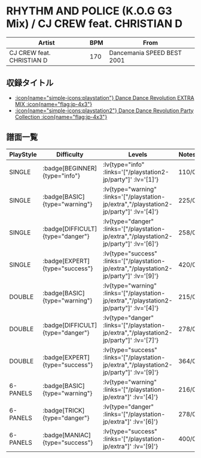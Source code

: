 # RHYTHM AND POLICE (K.O.G G3 Mix) / CJ CREW feat. CHRISTIAN D

|Artist|BPM|From|
|------|---|----|
|CJ CREW feat. CHRISTIAN D|170|Dancemania SPEED BEST 2001|

## 収録タイトル

- [ :icon{name="simple-icons:playstation"} Dance Dance Revolution EXTRA MIX :icon{name="flag:jp-4x3"} ](/playstation-jp/extra)
- [ :icon{name="simple-icons:playstation2"} Dance Dance Revolution Party Collection :icon{name="flag:jp-4x3"} ](/playstation2-jp/party)

## 譜面一覧

|PlayStyle|Difficulty|Levels|Notes|Movie|
|---------|----------|------|-----|-----|
|SINGLE| :badge[BEGINNER]{type="info"} | :lv{type="info" :links='["/playstation2-jp/party"]' :lv='[1]'} |110/0||
|SINGLE| :badge[BASIC]{type="warning"} | :lv{type="warning" :links='["/playstation-jp/extra","/playstation2-jp/party"]' :lv='[4]'} |225/0||
|SINGLE| :badge[DIFFICULT]{type="danger"} | :lv{type="danger" :links='["/playstation-jp/extra","/playstation2-jp/party"]' :lv='[6]'} |258/0||
|SINGLE| :badge[EXPERT]{type="success"} | :lv{type="success" :links='["/playstation-jp/extra","/playstation2-jp/party"]' :lv='[9]'} |420/0||
|DOUBLE| :badge[BASIC]{type="warning"} | :lv{type="warning" :links='["/playstation-jp/extra","/playstation2-jp/party"]' :lv='[4]'} |215/0||
|DOUBLE| :badge[DIFFICULT]{type="danger"} | :lv{type="danger" :links='["/playstation-jp/extra","/playstation2-jp/party"]' :lv='[7]'} |278/0||
|DOUBLE| :badge[EXPERT]{type="success"} | :lv{type="success" :links='["/playstation-jp/extra","/playstation2-jp/party"]' :lv='[9]'} |364/0||
|6-PANELS| :badge[BASIC]{type="warning"} | :lv{type="warning" :links='["/playstation-jp/extra"]' :lv='[4]'} |216/0||
|6-PANELS| :badge[TRICK]{type="danger"} | :lv{type="danger" :links='["/playstation-jp/extra"]' :lv='[6]'} |278/0||
|6-PANELS| :badge[MANIAC]{type="success"} | :lv{type="success" :links='["/playstation-jp/extra"]' :lv='[9]'} |400/0||
